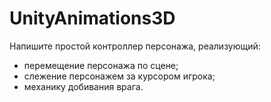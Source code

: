 # UnityAnimations3D

Напишите простой контроллер персонажа, реализующий:
* перемещение персонажа по сцене;
* слежение персонажем за курсором игрока;
* механику добивания врага.
